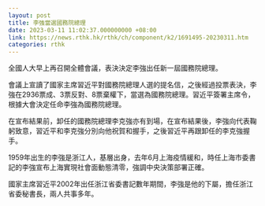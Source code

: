 ```yaml
---
layout: post
title: 李強當選國務院總理
date: 2023-03-11 11:02:37.000000000 +08:00
link: https://news.rthk.hk/rthk/ch/component/k2/1691495-20230311.htm
categories: rthk
---
```


全國人大早上再召開全體會議，表決決定李強出任新一屆國務院總理。

會議上宣讀了國家主席習近平對國務院總理人選的提名信，之後經過投票表決，李強在2936票成、3票反對、8票棄權下，當選為國務院總理。習近平簽署主席令，根據大會決定任命李強為國務院總理。

在宣布結果前，卸任的國務院總理李克強亦有到場，在宣布結果後，李強向代表鞠躬致意，習近平和李克強分別向他祝賀和握手，之後習近平再跟卸任的李克強握手。

1959年出生的李強是浙江人，基層出身，去年6月上海疫情緩和，時任上海市委書記的李強宣布上海實現社會面動態清零，強調中央決策部署正確。

國家主席習近平2002年出任浙江省委書記數年期間，李強是他的下屬，擔任浙江省委秘書長，兩人共事多年。
